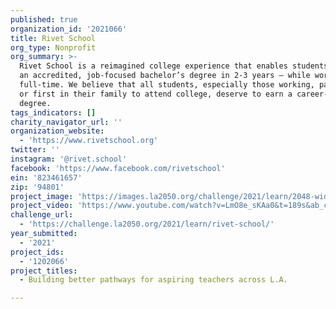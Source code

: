 ```yaml
---
published: true
organization_id: '2021066'
title: Rivet School
org_type: Nonprofit
org_summary: >-
  Rivet School is a reimagined college experience that enables students to earn
  an accredited, job-focused bachelor’s degree in 2-3 years — while working
  full-time. We believe that all students, especially those working, parenting,
  or first in their family to attend college, deserve to earn a career-boosting
  degree.
tags_indicators: []
charity_navigator_url: ''
organization_website:
  - 'https://www.rivetschool.org'
twitter: ''
instagram: '@rivet.school'
facebook: 'https://www.facebook.com/rivetschool'
ein: '823461657'
zip: '94801'
project_image: 'https://images.la2050.org/challenge/2021/learn/2048-wide/rivet-school.jpg'
project_video: 'https://www.youtube.com/watch?v=LmO8e_sKAa0&t=189s&ab_channel=RivetSchool'
challenge_url:
  - 'https://challenge.la2050.org/2021/learn/rivet-school/'
year_submitted:
  - '2021'
project_ids:
  - '1202066'
project_titles:
  - Building better pathways for aspiring teachers across L.A.

---
```

